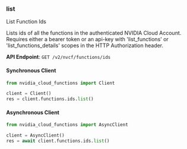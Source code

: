 
### list <a name="list"></a>
List Function Ids

Lists ids of all the functions in the authenticated NVIDIA Cloud Account.  Requires either a bearer token or an api-key with 'list_functions' or  'list_functions_details' scopes in the HTTP Authorization header. 

**API Endpoint**: `GET /v2/nvcf/functions/ids`

#### Synchronous Client

```python
from nvidia_cloud_functions import Client

client = Client()
res = client.functions.ids.list()
```

#### Asynchronous Client

```python
from nvidia_cloud_functions import AsyncClient

client = AsyncClient()
res = await client.functions.ids.list()
```
